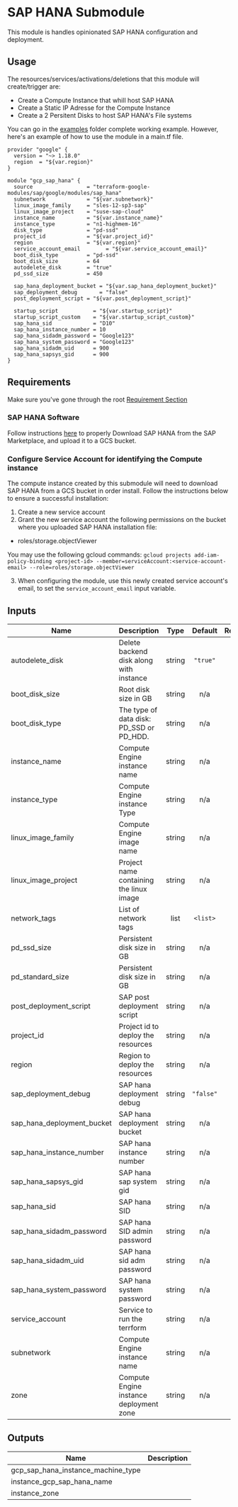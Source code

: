 
# SAP HANA Submodule

This module is handles opinionated SAP HANA configuration and deployment.

## Usage

The resources/services/activations/deletions that this module will create/trigger are:

- Create a Compute Instance that whill host SAP HANA
- Create a Static IP Adresse for the Compute Instance
- Create a 2 Persitent Disks to host SAP HANA's File systems

You can go in the [examples](../../examples) folder complete working example. However, here's an example of how to use the module in a main.tf file.

```hcl
provider "google" {
  version = "~> 1.18.0"
  region  = "${var.region}"
}

module "gcp_sap_hana" {
  source                 = "terraform-google-modules/sap/google/modules/sap_hana"
  subnetwork             = "${var.subnetwork}"
  linux_image_family     = "sles-12-sp3-sap"
  linux_image_project    = "suse-sap-cloud"
  instance_name          = "${var.instance_name}"
  instance_type          = "n1-highmem-16"
  disk_type              = "pd-ssd"
  project_id             = "${var.project_id}"
  region                 = "${var.region}"
  service_account_email        = "${var.service_account_email}"
  boot_disk_type         = "pd-ssd"
  boot_disk_size         = 64
  autodelete_disk        = "true"
  pd_ssd_size            = 450

  sap_hana_deployment_bucket = "${var.sap_hana_deployment_bucket}"
  sap_deployment_debug       = "false"
  post_deployment_script = "${var.post_deployment_script}"

  startup_script           = "${var.startup_script}"
  startup_script_custom    = "${var.startup_script_custom}"
  sap_hana_sid             = "D10"
  sap_hana_instance_number = 10
  sap_hana_sidadm_password = "Google123"
  sap_hana_system_password = "Google123"
  sap_hana_sidadm_uid      = 900
  sap_hana_sapsys_gid      = 900
}
```
## Requirements

Make sure you've gone through the root [Requirement Section](../../README.md#requirements)

### SAP HANA Software
 Follow instructions [here](https://cloud.google.com/solutions/sap/docs/sap-hana-deployment-guide#creating_a_cloud_storage_bucket_for_the_sap_hana_installation_files) to properly Download SAP HANA from the SAP Marketplace, and upload it to a GCS bucket.


### Configure Service Account for identifying the Compute instance
The compute instance created by this submodule will need to download SAP HANA from a GCS bucket in order install. Follow the instructions below to ensure a successful installation:

 1. Create a new service account
 2. Grant the new service account the following permissions on the bucket where you uploaded SAP HANA installation file:
 - roles/storage.objectViewer

 You may use the following gcloud commands:
   `gcloud projects add-iam-policy-binding <project-id> --member=serviceAccount:<service-account-email> --role=roles/storage.objectViewer`

3. When configuring the module, use this newly created service account's email, to set the `service_account_email` input variable.

[^]: (autogen_docs_start)

## Inputs

| Name | Description | Type | Default | Required |
|------|-------------|:----:|:-----:|:-----:|
| autodelete\_disk | Delete backend disk along with instance | string | `"true"` | no |
| boot\_disk\_size | Root disk size in GB | string | n/a | yes |
| boot\_disk\_type | The type of data disk: PD_SSD or PD_HDD. | string | n/a | yes |
| instance\_name | Compute Engine instance name | string | n/a | yes |
| instance\_type | Compute Engine instance Type | string | n/a | yes |
| linux\_image\_family | Compute Engine image name | string | n/a | yes |
| linux\_image\_project | Project name containing the linux image | string | n/a | yes |
| network\_tags | List of network tags | list | `<list>` | no |
| pd\_ssd\_size | Persistent disk size in GB | string | n/a | yes |
| pd\_standard\_size | Persistent disk size in GB | string | n/a | yes |
| post\_deployment\_script | SAP post deployment script | string | n/a | yes |
| project\_id | Project id to deploy the resources | string | n/a | yes |
| region | Region to deploy the resources | string | n/a | yes |
| sap\_deployment\_debug | SAP hana deployment debug | string | `"false"` | no |
| sap\_hana\_deployment\_bucket | SAP hana deployment bucket | string | n/a | yes |
| sap\_hana\_instance\_number | SAP hana instance number | string | n/a | yes |
| sap\_hana\_sapsys\_gid | SAP hana sap system gid | string | n/a | yes |
| sap\_hana\_sid | SAP hana SID | string | n/a | yes |
| sap\_hana\_sidadm\_password | SAP hana SID admin password | string | n/a | yes |
| sap\_hana\_sidadm\_uid | SAP hana sid adm password | string | n/a | yes |
| sap\_hana\_system\_password | SAP hana system password | string | n/a | yes |
| service\_account | Service to run the terrform | string | n/a | yes |
| subnetwork | Compute Engine instance name | string | n/a | yes |
| zone | Compute Engine instance deployment zone | string | n/a | yes |

## Outputs

| Name | Description |
|------|-------------|
| gcp\_sap\_hana\_instance\_machine\_type |  |
| instance\_gcp\_sap\_hana\_name |  |
| instance\_zone |  |

[^]: (autogen_docs_end)
